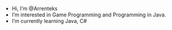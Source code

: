 - Hi, I’m @Arrenteks
- I’m interested in Game Programming and Programming in Java.
- I’m currently learning Java, C#

<!---
Arrenteks/Arrenteks is a ✨ special ✨ repository because its `README.md` (this file) appears on your GitHub profile.
You can click the Preview link to take a look at your changes.
--->
